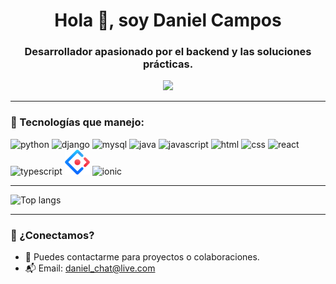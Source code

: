 <h1 align="center">Hola 👋, soy Daniel Campos</h1>
<h3 align="center">Desarrollador apasionado por el backend y las soluciones prácticas.</h3>

<p align="center">
  <img src="https://readme-typing-svg.herokuapp.com?center=true&vCenter=true&lines=Pythonista🐍+con+toque+de+Django🕊️;Fan+de+Java☕+y+MySQL🧠;Frontend+con+HTML+%26+CSS🎨+y+JS⚡;Siempre+aprendiendo+cosas+nuevas+🧑‍💻" />
</p>

---

### 🚀 Tecnologías que manejo:

<p align="left">
  <img src="https://cdn.jsdelivr.net/gh/devicons/devicon/icons/python/python-original.svg" width="40" alt="python" />
  <img src="https://cdn.jsdelivr.net/gh/devicons/devicon/icons/django/django-plain.svg" width="40" alt="django" />
  <img src="https://cdn.jsdelivr.net/gh/devicons/devicon/icons/mysql/mysql-original.svg" width="40" alt="mysql" />
  <img src="https://cdn.jsdelivr.net/gh/devicons/devicon/icons/java/java-original.svg" width="40" alt="java" />
  <img src="https://cdn.jsdelivr.net/gh/devicons/devicon/icons/javascript/javascript-original.svg" width="40" alt="javascript" />
  <img src="https://cdn.jsdelivr.net/gh/devicons/devicon/icons/html5/html5-original.svg" width="40" alt="html" />
  <img src="https://cdn.jsdelivr.net/gh/devicons/devicon/icons/css3/css3-original.svg" width="40" alt="css" />
  <img src="https://cdn.jsdelivr.net/gh/devicons/devicon/icons/react/react-original.svg" width="40" alt="react" />
  <img src="https://cdn.jsdelivr.net/gh/devicons/devicon/icons/typescript/typescript-original.svg" width="40" alt="typescript" />
  <img src="https://raw.githubusercontent.com/devicons/devicon/master/icons/antdesign/antdesign-original.svg" width="40" alt="ant-design" />
  <img src="https://cdn.jsdelivr.net/gh/devicons/devicon/icons/ionic/ionic-original.svg" width="40" alt="ionic" />

</p>

---
<!-- 
### 📈 GitHub Stats

<p align="left">
  <img src="https://github-readme-stats.vercel.app/api?username=DanielCamposDev&show_icons=true&theme=radical" alt="GitHub stats" />
</p>
-->
<p align="left">
  <img src="https://github-readme-stats.vercel.app/api/top-langs/?username=DanielCamposDev&layout=compact&theme=radical" alt="Top langs" />
</p>

---

### 🤝 ¿Conectamos?

- 💼 Puedes contactarme para proyectos o colaboraciones.
- 📬 Email: [daniel_chat@live.com](mailto:daniel_chat@live.com)
